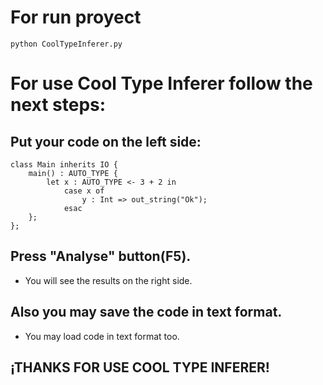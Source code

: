 # For run proyect
`python CoolTypeInferer.py`

# For use Cool Type Inferer follow the next steps:

## Put your code on the left side:

```
class Main inherits IO {
    main() : AUTO_TYPE {
        let x : AUTO_TYPE <- 3 + 2 in
            case x of
                y : Int => out_string("Ok");
            esac
    };
};
```

## Press "Analyse" button(F5).
* You will see the results on the right side.

## Also you may save the code in text format.
* You may load code in text format too.

## ¡THANKS FOR USE COOL TYPE INFERER!

